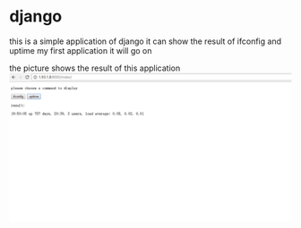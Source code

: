 # django
this is a simple application of django
it can show the result of  ifconfig and uptime
my first application
it will go on

the picture shows the result of this application
![image](https://github.com/276622709/django/blob/master/zhai_form/images/third.png)
